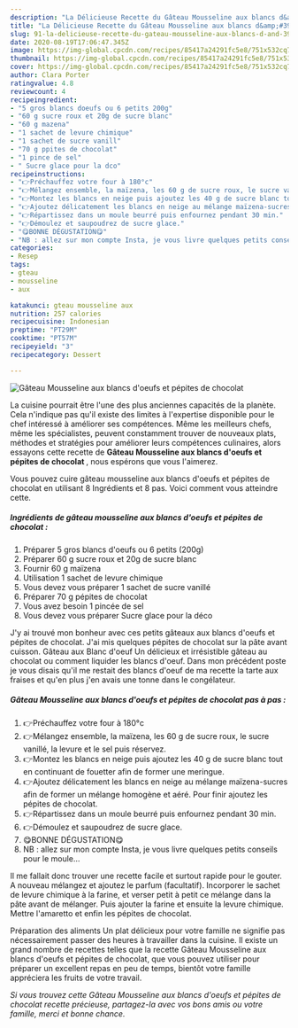 ```yaml
---
description: "La Délicieuse Recette du Gâteau Mousseline aux blancs d&amp;#39;oeufs et pépites de chocolat"
title: "La Délicieuse Recette du Gâteau Mousseline aux blancs d&amp;#39;oeufs et pépites de chocolat"
slug: 91-la-delicieuse-recette-du-gateau-mousseline-aux-blancs-d-and-39-oeufs-et-pepites-de-chocolat
date: 2020-08-19T17:06:47.345Z
image: https://img-global.cpcdn.com/recipes/85417a24291fc5e8/751x532cq70/gateau-mousseline-aux-blancs-doeufs-et-pepites-de-chocolat-photo-principale-de-la-recette.jpg
thumbnail: https://img-global.cpcdn.com/recipes/85417a24291fc5e8/751x532cq70/gateau-mousseline-aux-blancs-doeufs-et-pepites-de-chocolat-photo-principale-de-la-recette.jpg
cover: https://img-global.cpcdn.com/recipes/85417a24291fc5e8/751x532cq70/gateau-mousseline-aux-blancs-doeufs-et-pepites-de-chocolat-photo-principale-de-la-recette.jpg
author: Clara Porter
ratingvalue: 4.8
reviewcount: 4
recipeingredient:
- "5 gros blancs doeufs ou 6 petits 200g"
- "60 g sucre roux et 20g de sucre blanc"
- "60 g mazena"
- "1 sachet de levure chimique"
- "1 sachet de sucre vanill"
- "70 g ppites de chocolat"
- "1 pince de sel"
- " Sucre glace pour la dco"
recipeinstructions:
- "👉Préchauffez votre four à 180°c"
- "👉Mélangez ensemble, la maïzena, les 60 g de sucre roux, le sucre vanillé, la levure et le sel puis réservez."
- "👉Montez les blancs en neige puis ajoutez les 40 g de sucre blanc tout en continuant de fouetter afin de former une meringue."
- "👉Ajoutez délicatement les blancs en neige au mélange maïzena-sucres afin de former un mélange homogène et aéré. Pour finir ajoutez les pépites de chocolat."
- "👉Répartissez dans un moule beurré puis enfournez pendant 30 min."
- "👉Démoulez et saupoudrez de sucre glace."
- "😋BONNE DÉGUSTATION😋"
- "NB : allez sur mon compte Insta, je vous livre quelques petits conseils pour le moule..."
categories:
- Resep
tags:
- gteau
- mousseline
- aux

katakunci: gteau mousseline aux 
nutrition: 257 calories
recipecuisine: Indonesian
preptime: "PT29M"
cooktime: "PT57M"
recipeyield: "3"
recipecategory: Dessert

---
```



![Gâteau Mousseline aux blancs d&#39;oeufs et pépites de chocolat](https://img-global.cpcdn.com/recipes/85417a24291fc5e8/751x532cq70/gateau-mousseline-aux-blancs-doeufs-et-pepites-de-chocolat-photo-principale-de-la-recette.jpg)

La cuisine pourrait être l'une des plus anciennes capacités de la planète. Cela n'indique pas qu'il existe des limites à l'expertise disponible pour le chef intéressé à améliorer ses compétences. Même les meilleurs chefs, même les spécialistes, peuvent constamment trouver de nouveaux plats, méthodes et stratégies pour améliorer leurs compétences culinaires, alors essayons cette recette de <strong> Gâteau Mousseline aux blancs d&#39;oeufs et pépites de chocolat </strong>, nous espérons que vous l'aimerez.

<!--inarticleads1-->

Vous pouvez cuire gâteau mousseline aux blancs d&#39;oeufs et pépites de chocolat en utilisant 8 Ingrédients et 8 pas. Voici comment vous atteindre cette.

##### Ingrédients de gâteau mousseline aux blancs d&#39;oeufs et pépites de chocolat :

1. Préparer 5 gros blancs d&#39;oeufs ou 6 petits (200g)
1. Préparer 60 g sucre roux et 20g de sucre blanc
1. Fournir 60 g maïzena
1. Utilisation 1 sachet de levure chimique
1. Vous devez vous préparer 1 sachet de sucre vanillé
1. Préparer 70 g pépites de chocolat
1. Vous avez besoin 1 pincée de sel
1. Vous devez vous préparer  Sucre glace pour la déco


J&#39;y ai trouvé mon bonheur avec ces petits gâteaux aux blancs d&#39;oeufs et pépites de chocolat. J&#39;ai mis quelques pépites de chocolat sur la pâte avant cuisson. Gâteau aux Blanc d&#39;oeuf Un délicieux et irrésistible gâteau au chocolat ou comment liquider les blancs d&#39;oeuf. Dans mon précédent poste je vous disais qu&#39;il me restait des blancs d&#39;oeuf de ma recette la tarte aux fraises et qu&#39;en plus j&#39;en avais une tonne dans le congélateur. 

<!--inarticleads2-->

##### Gâteau Mousseline aux blancs d&#39;oeufs et pépites de chocolat pas à pas :

1. 👉Préchauffez votre four à 180°c
1. 👉Mélangez ensemble, la maïzena, les 60 g de sucre roux, le sucre vanillé, la levure et le sel puis réservez.
1. 👉Montez les blancs en neige puis ajoutez les 40 g de sucre blanc tout en continuant de fouetter afin de former une meringue.
1. 👉Ajoutez délicatement les blancs en neige au mélange maïzena-sucres afin de former un mélange homogène et aéré. Pour finir ajoutez les pépites de chocolat.
1. 👉Répartissez dans un moule beurré puis enfournez pendant 30 min.
1. 👉Démoulez et saupoudrez de sucre glace.
1. 😋BONNE DÉGUSTATION😋
1. NB : allez sur mon compte Insta, je vous livre quelques petits conseils pour le moule...


Il me fallait donc trouver une recette facile et surtout rapide pour le gouter. A nouveau mélangez et ajoutez le parfum (facultatif). Incorporer le sachet de levure chimique à la farine, et verser petit à petit ce mélange dans la pâte avant de mélanger. Puis ajouter la farine et ensuite la levure chimique. Mettre l&#39;amaretto et enfin les pépites de chocolat. 

<!--inarticleads1-->

<p>
Préparation des aliments Un plat délicieux pour votre famille ne signifie pas nécessairement passer des heures à travailler dans la cuisine. Il existe un grand nombre de recettes telles que la recette Gâteau Mousseline aux blancs d&#39;oeufs et pépites de chocolat, que vous pouvez utiliser pour préparer un excellent repas en peu de temps, bientôt votre famille appréciera les fruits de votre travail.
</p>

<p>
<i>Si vous trouvez cette Gâteau Mousseline aux blancs d&#39;oeufs et pépites de chocolat recette précieuse, partagez-la avec vos bons amis ou votre famille, merci et bonne chance.</i>
</p>
